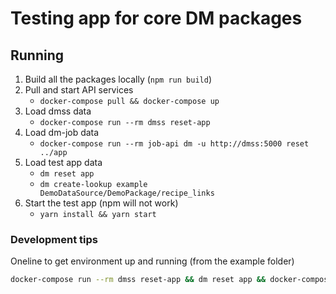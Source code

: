 # Testing app for core DM packages

## Running

1. Build all the packages locally (`npm run build`)
2. Pull and start API services
   - `docker-compose pull && docker-compose up`
3. Load dmss data
    - `docker-compose run --rm dmss reset-app`
4. Load dm-job data
   - `docker-compose run --rm job-api dm -u http://dmss:5000 reset ../app`
5. Load test app data
    - `dm reset app`
    - `dm create-lookup example DemoDataSource/DemoPackage/recipe_links`
6. Start the test app (npm will not work)
   - `yarn install && yarn start`

### Development tips

Oneline to get environment up and running (from the example folder)
```bash
docker-compose run --rm dmss reset-app && dm reset app && docker-compose run --rm job-api dm -u http://dmss:5000 reset ../app && dm create-lookup example DemoDataSource/DemoPackage/recipe_links
```